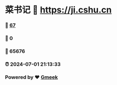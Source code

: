 # 菜书记 :link: https://ji.cshu.cn 
### :page_facing_up: [67](https://ji.cshu.cn/tag.html) 
### :speech_balloon: 0 
### :hibiscus: 65676 
### :alarm_clock: 2024-07-01 21:13:33 
### Powered by :heart: [Gmeek](https://github.com/Meekdai/Gmeek)
